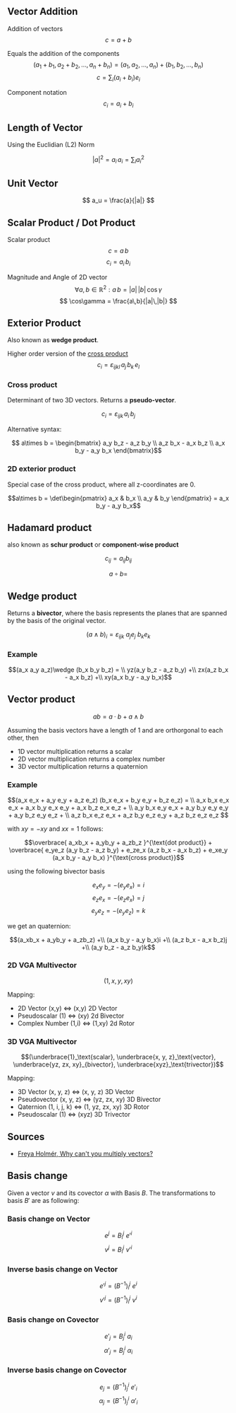 ## Vector Addition

Addition of vectors
$$ c = a + b $$

Equals the addition of the components
$$ ( a_1+b_1, a_2+b_2, \ldots, a_n+b_n ) = ( a_1, a_2, \ldots, a_n ) + ( b_1, b_2, \ldots, b_n ) $$
$$ c = \sum_i (a_i + b_i) e_i $$

Component notation
$$ c_i = a_i + b_i $$

## Length of Vector

Using the Euclidian (L2) Norm

$$ |a|^2 = a_i\,a_i = \sum_i a_i^2 $$

## Unit Vector

$$ a_u = \frac{a}{|a|} $$

## Scalar Product / Dot Product

Scalar product
$$ c = a\,b $$
$$ c_i = a_i\,b_i $$

Magnitude and Angle of 2D vector
$$ \forall a,b\in\mathbb{R}^2: a\,b = |a|\,|b|\,\cos\gamma $$
$$ \cos\gamma = \frac{a\,b}{|a|\,|b|} $$

## Exterior Product

Also known as **wedge product**.

Higher order version of the [cross product](#cross-product)
$$ c_i = ε_{ijkl} \, a_j \, b_k \, e_l $$

### Cross product

Determinant of two 3D vectors. Returns a **pseudo-vector**.

$$ c_i = ε_{ijk} \, a_i \, b_j $$

Alternative syntax:

$$ a\times b =
\begin{bmatrix}
a_y b_z - a_z b_y \\
a_z b_x - a_x b_z \\
a_x b_y - a_y b_x
\end{bmatrix}$$

### 2D exterior product

Special case of the cross product, where all z-coordinates are 0.

$$a\times b 
= \det\begin{pmatrix} a_x & b_x \\ a_y & b_y \end{pmatrix}
= a_x b_y - a_y b_x$$

## Hadamard product

also known as **schur product** or **component-wise product**

$$c_{ij} = a_{ij} b_{ij}$$

$$a\circ b = $$

## Wedge product

Returns a **bivector**, where the basis represents the planes that are spanned by the basis of the original vector.

$$(a\wedge b)_i = ε_{ijk}\ a_j e_j\ b_k e_k$$

### Example

$$(a_x a_y a_z)\wedge (b_x b_y b_z) = \\
yz(a_y b_z - a_z b_y) +\\
zx(a_z b_x - a_x b_z) +\\
xy(a_x b_y - a_y b_x)$$

## Vector product

$$ab = a\cdot b + a\wedge b$$

Assuming the basis vectors have a length of 1 and are orthorgonal to each other, then
- 1D vector multiplication returns a scalar
- 2D vector multiplication returns a complex number
- 3D vector multiplication returns a quaternion

### Example

$$(a_x e_x + a_y e_y + a_z e_z) (b_x e_x + b_y e_y + b_z e_z) = \\
a_x b_x e_x e_x + a_x b_y e_x e_y + a_x b_z e_x e_z + \\
a_y b_x e_y e_x + a_y b_y e_y e_y + a_y b_z e_y e_z + \\
a_z b_x e_z e_x + a_z b_y e_z e_y + a_z b_z e_z e_z $$

with $xy = -xy$ and $xx = 1$ follows:

$$\overbrace{
    a_xb_x + a_yb_y + a_zb_z
}^{\text{dot product}} +
\overbrace{
    e_ye_z (a_y b_z - a_z b_y) +
    e_ze_x (a_z b_x - a_x b_z) +
    e_xe_y (a_x b_y - a_y b_x)
}^{\text{cross product}}$$

using the following bivector basis

$$e_x e_y = -(e_y e_x) = i$$
$$e_z e_x = -(e_z e_x) = j$$
$$e_y e_z = -(e_y e_z) = k$$

we get an quaternion:

$$(a_xb_x + a_yb_y + a_zb_z) +\\
(a_x b_y - a_y b_x)i +\\
(a_z b_x - a_x b_z)j +\\
(a_y b_z - a_z b_y)k$$

### 2D VGA Multivector
$$(1, x, y, xy)$$

Mapping:
- 2D Vector (x,y) $\Leftrightarrow$ (x,y) 2D Vector
- Pseudoscalar (1) $\Leftrightarrow$ (xy) 2d Bivector
- Complex Number (1,i) $\Leftrightarrow$ (1,xy) 2d Rotor

### 3D VGA Multivector
$$(\underbrace{1}_\text{scalar}, \underbrace{x, y, z}_\text{vector}, \underbrace{yz, zx, xy}_{bivector}, \underbrace{xyz}_\text{trivector})$$

Mapping:
- 3D Vector (x, y, z) $\Leftrightarrow$ (x, y, z) 3D Vector
- Pseudovector (x, y, z) $\Leftrightarrow$ (yz, zx, xy) 3D Bivector
- Qaternion (1, i, j, k) $\Leftrightarrow$ (1, yz, zx, xy) 3D Rotor
- Pseudoscalar (1) $\Leftrightarrow$ (xyz) 3D Trivector

## Sources

- [Freya Holmér, Why can't you multiply vectors?](https://www.youtube.com/watch?v=htYh-Tq7ZBI)

## Basis change

Given a vector $v$ and its covector $\alpha$ with Basis $B$. The transformations to basis $B'$ are as following:

### Basis change on Vector
$$e^j = B^j_i\ {e'}^i$$
$$v^j = B^j_i\ {v'}^i$$

### Inverse basis change on Vector
$${e'}^j = (B^{-1})^j_i\ e^i$$
$$v'^j = (B^{-1})^j_i\ v^i$$

### Basis change on Covector
$${e'}_j = B^i_j\ a_i$$
$${\alpha'}_j = B^i_j\ \alpha_i$$

### Inverse basis change on Covector
$$e_j = (B^{-1})^i_j\ {e'}_i$$
$$\alpha_j = (B^{-1})^i_j\ {\alpha'}_i$$

